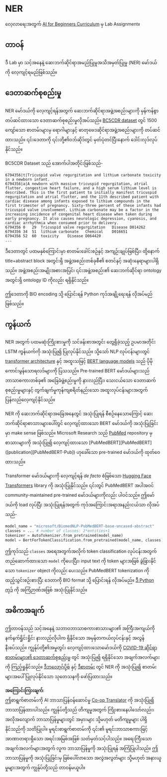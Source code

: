 <!--
CO_OP_TRANSLATOR_METADATA:
{
  "original_hash": "032bda5068f543d6c1fcb30c34231461",
  "translation_date": "2025-08-25T22:15:56+00:00",
  "source_file": "lessons/5-NLP/19-NER/lab/README.md",
  "language_code": "my"
}
-->
# NER

လေ့လာရေးအတွက် [AI for Beginners Curriculum](https://github.com/microsoft/ai-for-beginners) မှ Lab Assignment။

## တာဝန်

ဒီ Lab မှာ သင့်အနေနဲ့ ဆေးဘက်ဆိုင်ရာအမည်ပြုမူအသိအမှတ်ပြုမှု (NER) မော်ဒယ်ကို လေ့ကျင့်ရမည်ဖြစ်သည်။

## ဒေတာဆက်စုစည်းမှု

NER မော်ဒယ်ကို လေ့ကျင့်ရန်အတွက် ဆေးဘက်ဆိုင်ရာအဖွဲ့အစည်းများကို မှန်ကန်စွာတပ်ဆင်ထားသော ဒေတာဆက်စုစည်းမှုလိုအပ်သည်။ [BC5CDR dataset](https://biocreative.bioinformatics.udel.edu/tasks/biocreative-v/track-3-cdr/) တွင် 1500 ကျော်သော စာတမ်းများမှ ရောဂါများနှင့် ဓာတုဗေဒဆိုင်ရာအဖွဲ့အစည်းများကို တပ်ဆင်ထားသည်။ ၎င်းဒေတာကို ၎င်းတို့၏ဝဘ်ဆိုဒ်တွင် မှတ်ပုံတင်ပြီးနောက် ဒေါင်းလုဒ်လုပ်နိုင်သည်။

BC5CDR Dataset သည် အောက်ပါအတိုင်းဖြစ်သည်-

```
6794356|t|Tricuspid valve regurgitation and lithium carbonate toxicity in a newborn infant.
6794356|a|A newborn with massive tricuspid regurgitation, atrial flutter, congestive heart failure, and a high serum lithium level is described. This is the first patient to initially manifest tricuspid regurgitation and atrial flutter, and the 11th described patient with cardiac disease among infants exposed to lithium compounds in the first trimester of pregnancy. Sixty-three percent of these infants had tricuspid valve involvement. Lithium carbonate may be a factor in the increasing incidence of congenital heart disease when taken during early pregnancy. It also causes neurologic depression, cyanosis, and cardiac arrhythmia when consumed prior to delivery.
6794356	0	29	Tricuspid valve regurgitation	Disease	D014262
6794356	34	51	lithium carbonate	Chemical	D016651
6794356	52	60	toxicity	Disease	D064420
...
```

ဒီဒေတာတွင် ပထမနှစ်ကြောင်းမှာ စာတမ်းခေါင်းစဉ်နှင့် အကျဉ်းချုပ်ဖြစ်ပြီး၊ ထို့နောက် title+abstract block အတွင်းရှိ အဖွဲ့အစည်းတစ်ခုစီ၏ စတင်နှင့် အဆုံးနေရာများပါရှိသည်။ အဖွဲ့အစည်းအမျိုးအစားအပြင်၊ ၎င်းအဖွဲ့အစည်း၏ ဆေးဘက်ဆိုင်ရာ ontology အတွင်းရှိ ontology ID ကိုလည်း ရရှိနိုင်သည်။

ဤဒေတာကို BIO encoding သို့ ပြောင်းရန် Python ကုဒ်အချို့ရေးရန် လိုအပ်မည်ဖြစ်သည်။

## ကွန်ယက်

NER အတွက် ပထမဆုံးကြိုးစားမှုကို သင်ခန်းစာအတွင်း တွေ့ရှိခဲ့သည့် ဥပမာအတိုင်း LSTM ကွန်ယက်ကို အသုံးပြု၍ ပြုလုပ်နိုင်သည်။ သို့သော် NLP လုပ်ငန်းများတွင် [transformer architecture](https://en.wikipedia.org/wiki/Transformer_(machine_learning_model)) နှင့် အထူးသဖြင့် [BERT language models](https://en.wikipedia.org/wiki/BERT_(language_model)) သည် ပိုမိုကောင်းမွန်သောရလဒ်များကို ပြသသည်။ Pre-trained BERT မော်ဒယ်များသည် ဘာသာစကားတစ်ခု၏ အခြေခံဖွဲ့စည်းမှုကို နားလည်ပြီး၊ သေးငယ်သော ဒေတာဆက်စုစည်းမှုများနှင့် တွက်ချက်မှုကုန်ကျစရိတ်နည်းသော အထူးလုပ်ငန်းများအတွက် ပြန်လည်လေ့ကျင့်နိုင်သည်။

NER ကို ဆေးဘက်ဆိုင်ရာအခြေအနေတွင် အသုံးပြုရန် စီစဉ်နေသောကြောင့် ဆေးဘက်ဆိုင်ရာစာသားများပေါ်တွင် လေ့ကျင့်ထားသော BERT မော်ဒယ်ကို အသုံးပြုခြင်းမှာ make sense ဖြစ်သည်။ Microsoft Research သည် [PubMed](https://pubmed.ncbi.nlm.nih.gov/) repository မှ စာသားများကို အသုံးပြု၍ လေ့ကျင့်ထားသော [PubMedBERT][PubMedBERT] ([publication][PubMedBERT-Pub]) ဟုခေါ်သော pre-trained မော်ဒယ်ကို ထုတ်ဝေထားသည်။

Transformer မော်ဒယ်များကို လေ့ကျင့်ရန် *de facto* စံဖြစ်သော [Hugging Face Transformers](https://huggingface.co/) library ကို အသုံးပြုနိုင်သည်။ ၎င်းတွင် PubMedBERT အပါအဝင် community-maintained pre-trained မော်ဒယ်များကိုလည်း ပါဝင်သည်။ ဤမော်ဒယ်ကို load လုပ်ပြီး အသုံးပြုရန်အတွက် ကုဒ်အကြောင်းအရာအနည်းငယ်သာ လိုအပ်သည်-

```python
model_name = "microsoft/BiomedNLP-PubMedBERT-base-uncased-abstract"
classes = ... # number of classes: 2*entities+1
tokenizer = AutoTokenizer.from_pretrained(model_name)
model = BertForTokenClassification.from_pretrained(model_name, classes)
```

ဤကုဒ်သည် `classes` အရေအတွက်အလိုက် token classification လုပ်ငန်းအတွက် တည်ဆောက်ထားသော `model` ကိုပေးပြီး၊ input text ကို token များအဖြစ် ခွဲခြားနိုင်သော `tokenizer` object ကိုလည်း ပေးသည်။ PubMedBERT tokenization ကို ထည့်သွင်းစဉ်းစားပြီး ဒေတာကို BIO format သို့ ပြောင်းရန် လိုအပ်မည်။ [ဒီ Python ကုဒ်](https://gist.github.com/shwars/580b55684be3328eb39ecf01b9cbbd88) ကို အကြံဉာဏ်အဖြစ် အသုံးပြုနိုင်သည်။

## အဓိကအချက်

ဤတာဝန်သည် သင့်အနေနဲ့ သဘာဝဘာသာစကားစာသားများ၏ အကြီးအကျယ်ကို နက်နက်ရှိုင်းရှိုင်း နားလည်လိုပါက ရှိနိုင်သော အမှန်တကယ်လုပ်ငန်းနှင့် အလွန်နီးစပ်သည်။ ကျွန်ုပ်တို့၏အမှုတွင်၊ လေ့ကျင့်ထားသောမော်ဒယ်ကို [COVID-19 ဆိုင်ရာစာတမ်းများ၏ ဒေတာဆက်စုစည်းမှု](https://www.kaggle.com/allen-institute-for-ai/CORD-19-research-challenge) တွင် အသုံးပြု၍ ရရှိနိုင်သော အချက်အလက်များကို ကြည့်ရှုနိုင်သည်။ [ဒီဘလော့ဂ်ပို့စ်](https://soshnikov.com/science/analyzing-medical-papers-with-azure-and-text-analytics-for-health/) နှင့် [ဒီစာတမ်း](https://www.mdpi.com/2504-2289/6/1/4) တွင် NER ကို အသုံးပြု၍ စာတမ်းများအပေါ် ပြုလုပ်နိုင်သော သုတေသနကို ဖော်ပြထားသည်။

**အကြောင်းကြားချက်**:  
ဤစာရွက်စာတမ်းကို AI ဘာသာပြန်ဝန်ဆောင်မှု [Co-op Translator](https://github.com/Azure/co-op-translator) ကို အသုံးပြု၍ ဘာသာပြန်ထားပါသည်။ ကျွန်ုပ်တို့သည် တိကျမှုအတွက် ကြိုးစားနေပါသော်လည်း၊ အလိုအလျောက် ဘာသာပြန်မှုများတွင် အမှားများ သို့မဟုတ် မတိကျမှုများ ပါရှိနိုင်သည်ကို သတိပြုပါ။ မူရင်းစာရွက်စာတမ်းကို ၎င်း၏ မူရင်းဘာသာစကားဖြင့် အာဏာတရားရှိသော အရင်းအမြစ်အဖြစ် သတ်မှတ်သင့်ပါသည်။ အရေးကြီးသော အချက်အလက်များအတွက် လူက ဘာသာပြန်မှုကို အသုံးပြုရန် အကြံပြုပါသည်။ ဤဘာသာပြန်မှုကို အသုံးပြုခြင်းမှ ဖြစ်ပေါ်လာသော အလွဲအလွတ်များ သို့မဟုတ် အနားယူမှုများအတွက် ကျွန်ုပ်တို့သည် တာဝန်မယူပါ။